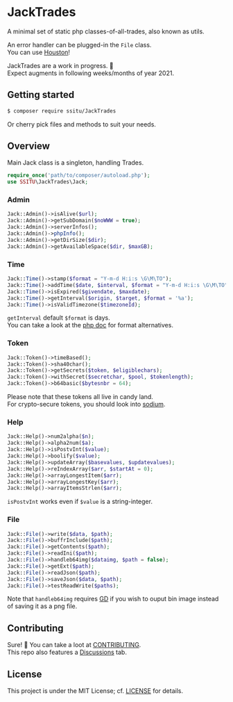 # JackTrades

A minimal set of static php classes-of-all-trades, also known as utils.

An error handler can be plugged-in the `File` class.  
You can use [Houston](https://github.com/I-is-as-I-does/Houston)!

JackTrades are a work in progress. :wrench:  
Expect augments in following weeks/months of year 2021.

## Getting started

````bash
$ composer require ssitu/JackTrades
````

Or cherry pick files and methods to suit your needs.

## Overview

Main Jack class is a singleton, handling Trades.

````php
require_once('path/to/composer/autoload.php');
use SSITU\JackTrades\Jack;
````

### Admin
````php
Jack::Admin()->isAlive($url);
Jack::Admin()->getSubDomain($noWWW = true);
Jack::Admin()->serverInfos();
Jack::Admin()->phpInfo();
Jack::Admin()->getDirSize($dir);
Jack::Admin()->getAvailableSpace($dir, $maxGB);
````

### Time
````php
Jack::Time()->stamp($format = "Y-m-d H:i:s \G\M\TO");
Jack::Time()->addTime($date, $interval, $format = "Y-m-d H:i:s \G\M\TO");
Jack::Time()->isExpired($givendate, $maxdate);
Jack::Time()->getInterval($origin, $target, $format = '%a');
Jack::Time()->isValidTimezone($timezoneId);
````

`getInterval` default `$format` is days.  
You can take a look at the [php doc](https://www.php.net/manual/en/datetime.createfromformat.php) for format alternatives.

### Token
````php
Jack::Token()->timeBased();
Jack::Token()->sha40char();
Jack::Token()->getSecrets($token, $eligiblechars);
Jack::Token()->withSecret($secretchar, $pool, $tokenlength);
Jack::Token()->b64basic($bytesnbr = 64);
````

Please note that these tokens all live in candy land.  
For crypto-secure tokens, you should look into [sodium](https://www.php.net/manual/en/book.sodium.php).

### Help
````php
Jack::Help()->num2alpha($n);
Jack::Help()->alpha2num($a);
Jack::Help()->isPostvInt($value);
Jack::Help()->boolify($value);
Jack::Help()->updateArray($basevalues, $updatevalues);
Jack::Help()->reIndexArray($arr, $startAt = 0);
Jack::Help()->arrayLongestItem($arr);
Jack::Help()->arrayLongestKey($arr);
Jack::Help()->arrayItemsStrlen($arr);
````

`isPostvInt` works even if `$value` is a string-integer.

### File
````php
Jack::File()->write($data, $path);
Jack::File()->buffrInclude($path);
Jack::File()->getContents($path);
Jack::File()->readIni($path);
Jack::File()->handleb64img($dataimg, $path = false);
Jack::File()->getExt($path);
Jack::File()->readJson($path);
Jack::File()->saveJson($data, $path);
Jack::File()->testReadWrite($paths);
````

Note that `handleb64img` requires [GD](https://www.php.net/manual/en/book.image.php) if you wish to ouput bin image instead of saving it as a png file.

## Contributing

Sure! :raised_hands:
You can take a loot at [CONTRIBUTING](CONTRIBUTING.md).  
This repo also features a [Discussions](https://github.com/I-is-as-I-does/JackTrades/discussions) tab.

## License

This project is under the MIT License; cf. [LICENSE](LICENSE) for details.
